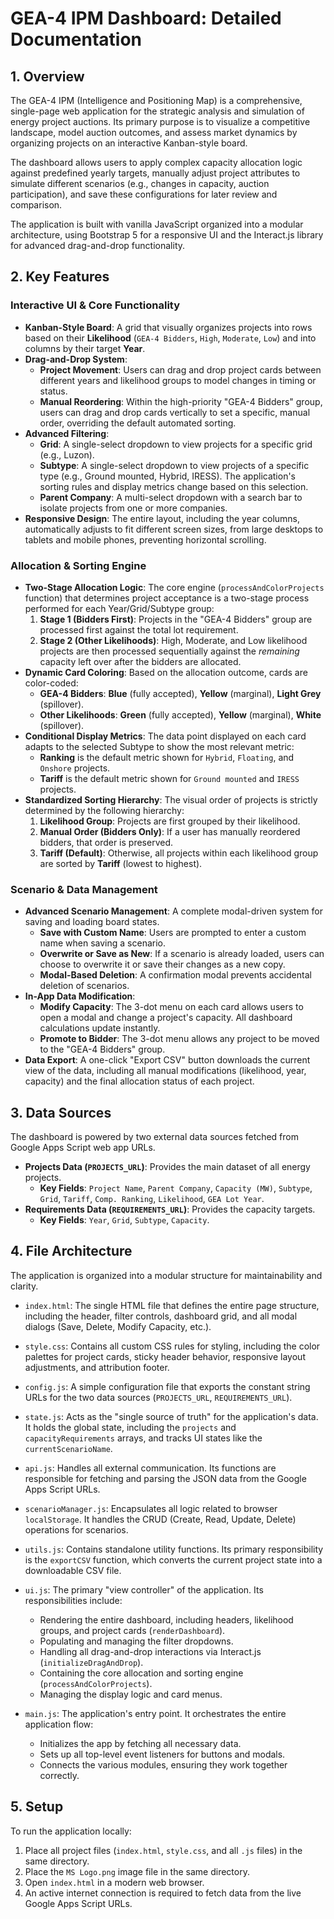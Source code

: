 # GEA-4 IPM Dashboard: Detailed Documentation

## 1. Overview

The GEA-4 IPM (Intelligence and Positioning Map) is a comprehensive, single-page web application for the strategic analysis and simulation of energy project auctions. Its primary purpose is to visualize a competitive landscape, model auction outcomes, and assess market dynamics by organizing projects on an interactive Kanban-style board.

The dashboard allows users to apply complex capacity allocation logic against predefined yearly targets, manually adjust project attributes to simulate different scenarios (e.g., changes in capacity, auction participation), and save these configurations for later review and comparison.

The application is built with vanilla JavaScript organized into a modular architecture, using Bootstrap 5 for a responsive UI and the Interact.js library for advanced drag-and-drop functionality.

## 2. Key Features

### Interactive UI & Core Functionality
* **Kanban-Style Board**: A grid that visually organizes projects into rows based on their **Likelihood** (`GEA-4 Bidders`, `High`, `Moderate`, `Low`) and into columns by their target **Year**.
* **Drag-and-Drop System**:
    * **Project Movement**: Users can drag and drop project cards between different years and likelihood groups to model changes in timing or status.
    * **Manual Reordering**: Within the high-priority "GEA-4 Bidders" group, users can drag and drop cards vertically to set a specific, manual order, overriding the default automated sorting.
* **Advanced Filtering**:
    * **Grid**: A single-select dropdown to view projects for a specific grid (e.g., Luzon).
    * **Subtype**: A single-select dropdown to view projects of a specific type (e.g., Ground mounted, Hybrid, IRESS). The application's sorting rules and display metrics change based on this selection.
    * **Parent Company**: A multi-select dropdown with a search bar to isolate projects from one or more companies.
* **Responsive Design**: The entire layout, including the year columns, automatically adjusts to fit different screen sizes, from large desktops to tablets and mobile phones, preventing horizontal scrolling.

### Allocation & Sorting Engine
* **Two-Stage Allocation Logic**: The core engine (`processAndColorProjects` function) that determines project acceptance is a two-stage process performed for each Year/Grid/Subtype group:
    1.  **Stage 1 (Bidders First)**: Projects in the "GEA-4 Bidders" group are processed first against the total lot requirement.
    2.  **Stage 2 (Other Likelihoods)**: High, Moderate, and Low likelihood projects are then processed sequentially against the *remaining* capacity left over after the bidders are allocated.
* **Dynamic Card Coloring**: Based on the allocation outcome, cards are color-coded:
    * **GEA-4 Bidders**: **Blue** (fully accepted), **Yellow** (marginal), **Light Grey** (spillover).
    * **Other Likelihoods**: **Green** (fully accepted), **Yellow** (marginal), **White** (spillover).
* **Conditional Display Metrics**: The data point displayed on each card adapts to the selected Subtype to show the most relevant metric:
    * **Ranking** is the default metric shown for `Hybrid`, `Floating`, and `Onshore` projects.
    * **Tariff** is the default metric shown for `Ground mounted` and `IRESS` projects.
* **Standardized Sorting Hierarchy**: The visual order of projects is strictly determined by the following hierarchy:
    1.  **Likelihood Group**: Projects are first grouped by their likelihood.
    2.  **Manual Order (Bidders Only)**: If a user has manually reordered bidders, that order is preserved.
    3.  **Tariff (Default)**: Otherwise, all projects within each likelihood group are sorted by **Tariff** (lowest to highest).

### Scenario & Data Management
* **Advanced Scenario Management**: A complete modal-driven system for saving and loading board states.
    * **Save with Custom Name**: Users are prompted to enter a custom name when saving a scenario.
    * **Overwrite or Save as New**: If a scenario is already loaded, users can choose to overwrite it or save their changes as a new copy.
    * **Modal-Based Deletion**: A confirmation modal prevents accidental deletion of scenarios.
* **In-App Data Modification**:
    * **Modify Capacity**: The 3-dot menu on each card allows users to open a modal and change a project's capacity. All dashboard calculations update instantly.
    * **Promote to Bidder**: The 3-dot menu allows any project to be moved to the "GEA-4 Bidders" group.
* **Data Export**: A one-click "Export CSV" button downloads the current view of the data, including all manual modifications (likelihood, year, capacity) and the final allocation status of each project.

## 3. Data Sources

The dashboard is powered by two external data sources fetched from Google Apps Script web app URLs.

* **Projects Data (`PROJECTS_URL`)**: Provides the main dataset of all energy projects.
    * **Key Fields**: `Project Name`, `Parent Company`, `Capacity (MW)`, `Subtype`, `Grid`, `Tariff`, `Comp. Ranking`, `Likelihood`, `GEA Lot Year`.
* **Requirements Data (`REQUIREMENTS_URL`)**: Provides the capacity targets.
    * **Key Fields**: `Year`, `Grid`, `Subtype`, `Capacity`.

## 4. File Architecture

The application is organized into a modular structure for maintainability and clarity.

* `index.html`: The single HTML file that defines the entire page structure, including the header, filter controls, dashboard grid, and all modal dialogs (Save, Delete, Modify Capacity, etc.).

* `style.css`: Contains all custom CSS rules for styling, including the color palettes for project cards, sticky header behavior, responsive layout adjustments, and attribution footer.

* `config.js`: A simple configuration file that exports the constant string URLs for the two data sources (`PROJECTS_URL`, `REQUIREMENTS_URL`).

* `state.js`: Acts as the "single source of truth" for the application's data. It holds the global state, including the `projects` and `capacityRequirements` arrays, and tracks UI states like the `currentScenarioName`.

* `api.js`: Handles all external communication. Its functions are responsible for fetching and parsing the JSON data from the Google Apps Script URLs.

* `scenarioManager.js`: Encapsulates all logic related to browser `localStorage`. It handles the CRUD (Create, Read, Update, Delete) operations for scenarios.

* `utils.js`: Contains standalone utility functions. Its primary responsibility is the `exportCSV` function, which converts the current project state into a downloadable CSV file.

* `ui.js`: The primary "view controller" of the application. Its responsibilities include:
    * Rendering the entire dashboard, including headers, likelihood groups, and project cards (`renderDashboard`).
    * Populating and managing the filter dropdowns.
    * Handling all drag-and-drop interactions via Interact.js (`initializeDragAndDrop`).
    * Containing the core allocation and sorting engine (`processAndColorProjects`).
    * Managing the display logic and card menus.

* `main.js`: The application's entry point. It orchestrates the entire application flow:
    * Initializes the app by fetching all necessary data.
    * Sets up all top-level event listeners for buttons and modals.
    * Connects the various modules, ensuring they work together correctly.

## 5. Setup

To run the application locally:
1.  Place all project files (`index.html`, `style.css`, and all `.js` files) in the same directory.
2.  Place the `MS Logo.png` image file in the same directory.
3.  Open `index.html` in a modern web browser.
4.  An active internet connection is required to fetch data from the live Google Apps Script URLs.